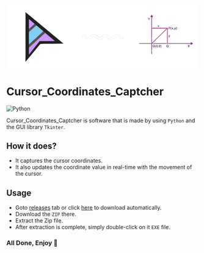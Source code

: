![Python-Logo](https://github.com/Ammad-Younas/Cursor_Coordinates_Captcher/blob/main/Cursor-Coordinates-Captcher.png)

# Cursor_Coordinates_Captcher
![Python](https://img.shields.io/badge/python-3670A0?style=for-the-badge&logo=python&logoColor=ffdd54)    

Cursor_Coordinates_Captcher is software that is made by using  `Python`  and the GUI library  `Tkinter`.

## How it does?
- It captures the cursor coordinates.
- It also updates the coordinate value in real-time with the movement of the cursor.

## Usage

- Goto [releases](https://github.com/Ammad-Younas/Cursor_Coordinates_Captcher/releases/tag/CursorCoordinatesCaptcher) tab or click [here](https://github.com/Ammad-Younas/Cursor_Coordinates_Captcher/releases/download/CursorCoordinatesCaptcher/Cursor.Coordinates.Captcher.zip) to download automatically.
- Download the `ZIP` there.
- Extract the Zip file.
- After extraction is complete, simply double-click on it `EXE` file.

### All Done, Enjoy 👋
